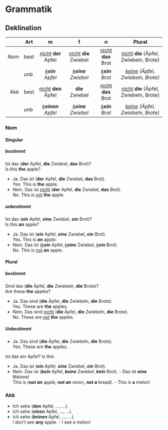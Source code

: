 # Grammatik

## Deklination




|    | Art   |              m                     |                        f             |                      n              |                  Plural                           |
|---:|-------|:----------------------------------:|:------------------------------------:|:-----------------------------------:|:-------------------------------------------------:|
|Nom |  best | <u>nicht</u> **der**  Apfel        |    <u>nicht</u> **die** Zwiebel      |       <u>nicht</u> **das** Brot     |   <u>nicht</u> **die** (Äpfel, Zwiebeln, Brote)   |
|    |  *unb*| <u><i>k</i></u>***ein*** *Apfel*   | <u><i>k</i></u>***eine*** *Zwiebel*  |  <u><i>k</i></u>***ein*** *Brot*    | <u><i>keine</i></u> *(Äpfel, Zwiebeln, Brote)*    |
|Akk |  best |   <u>nicht</u> **den**       Äpfel |             **die**      Zwiebel     |    <u>nicht</u> **das**       Brot  |    <u>nicht</u> **die** (Äpfel, Zwiebeln, Brote)  |
|    |  *unb*| <u><i>k</i></u>***einen*** *Apfel* |  <u><i>k</i></u>***eine*** *Zwiebel* |  <u><i>k</i></u>***ein***  *Brot*   |   <u><i>keine</i></u> *(Äpfel, Zwiebeln, Brote)*  |

### Nom

#### Singular

##### bestimmt

Ist das (**der** Apfel, **die** Zwiebel, **das** Brot)?<br>
Is this **the** apple?

- Ja. Das ist (**der** Apfel, **die** Zwiebel, **das** Brot).<br>
    Yes. This is **the** apple.
- Nein. Das ist <u>nicht</u> (**der** Apfel, **die** Zwiebel, **das** Brot).<br>
    No. This is <u>not</u> **the** apple.

##### unbestimmt

Ist das (***ein*** Apfel, ***eine*** Zwiebel, ***ein*** Brot)?<br>
Is this ***an*** apple?

- Ja. Das ist (***ein*** Apfel, ***eine*** Zwiebel, ***ein*** Brot).<br>
    Yes. This is ***an*** apple.
- Nein. Das ist (<u><i>k</i></u>***ein*** Apfel, <u><i>k</i></u>***eine*** Zwiebel, <u><i>k</i></u>***ein*** Brot).<br>
    No. This is <u>not</u> ***an*** apple.


#### Plural

##### bestimmt

Sind das (**die** Äpfel, **die** Zwiebeln, **die** Brote)?<br>
Are these **the** apples?

- Ja. Das sind (**die** Äpfel, **die** Zwiebeln, **die** Brote).<br>
    Yes. These are **the** apples.
- Nein. Das sind <u>nicht</u> (**die** Äpfel, **die** Zwiebeln, **die** Brote).<br>
    No. These are <u>not</u> **the** apples.



##### Unbestimmt

- Ja. Das sind (**die** Äpfel, **die** Zwiebeln, **die** Brote).<br>
    Yes. These are **the** apples.

Ist das ein Apfel?
Is this 
- Ja. Das ist (***ein*** Apfel, ***eine*** Zwiebel, ***ein*** Brot).
- Nein. Das ist (***kein*** Apfel, ***keine*** Zwiebel, ***kein*** Brot). - Das ist **eine** Melone!<br>
    This is (***not an*** apple, ***not an*** onion, ***not a*** bread). - This is **a** melon!



### Akk

- Ich sehe (**den** Apfel, ..., ...).
- Ich sehe (***einen*** Apfel, ..., ...).
- Ich sehe (***keinen*** Apfel, ..., ...).<br>
    I don't see **any** apple. - I see a melon!


